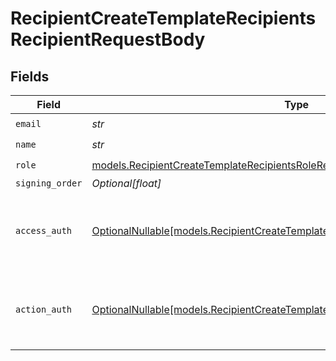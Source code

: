 # RecipientCreateTemplateRecipientsRecipientRequestBody


## Fields

| Field                                                                                                                                                  | Type                                                                                                                                                   | Required                                                                                                                                               | Description                                                                                                                                            |
| ------------------------------------------------------------------------------------------------------------------------------------------------------ | ------------------------------------------------------------------------------------------------------------------------------------------------------ | ------------------------------------------------------------------------------------------------------------------------------------------------------ | ------------------------------------------------------------------------------------------------------------------------------------------------------ |
| `email`                                                                                                                                                | *str*                                                                                                                                                  | :heavy_check_mark:                                                                                                                                     | N/A                                                                                                                                                    |
| `name`                                                                                                                                                 | *str*                                                                                                                                                  | :heavy_check_mark:                                                                                                                                     | N/A                                                                                                                                                    |
| `role`                                                                                                                                                 | [models.RecipientCreateTemplateRecipientsRoleRequestBody](../models/recipientcreatetemplaterecipientsrolerequestbody.md)                               | :heavy_check_mark:                                                                                                                                     | N/A                                                                                                                                                    |
| `signing_order`                                                                                                                                        | *Optional[float]*                                                                                                                                      | :heavy_minus_sign:                                                                                                                                     | N/A                                                                                                                                                    |
| `access_auth`                                                                                                                                          | [OptionalNullable[models.RecipientCreateTemplateRecipientsAccessAuthRequestBody]](../models/recipientcreatetemplaterecipientsaccessauthrequestbody.md) | :heavy_minus_sign:                                                                                                                                     | The type of authentication required for the recipient to access the document.                                                                          |
| `action_auth`                                                                                                                                          | [OptionalNullable[models.RecipientCreateTemplateRecipientsActionAuthRequestBody]](../models/recipientcreatetemplaterecipientsactionauthrequestbody.md) | :heavy_minus_sign:                                                                                                                                     | The type of authentication required for the recipient to sign the document.                                                                            |